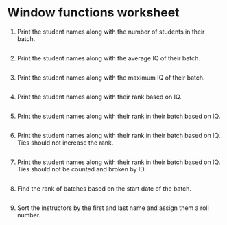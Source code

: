 # Window functions worksheet

1. Print the student names along with the number of students in their batch.

```sql
```

2. Print the student names along with the average IQ of their batch.

```sql
```

3. Print the student names along with the maximum IQ of their batch.

```sql
```

4. Print the student names along with their rank based on IQ.

```sql
```

5. Print the student names along with their rank in their batch based on IQ.

```sql
```

6. Print the student names along with their rank in their batch based on IQ. Ties should not increase the rank.

```sql
```

7. Print the student names along with their rank in their batch based on IQ. Ties should not be counted and broken by ID.

```sql
```

8. Find the rank of batches based on the start date of the batch.

```sql
```

9. Sort the instructors by the first and last name and assign them a roll number.

```sql
```